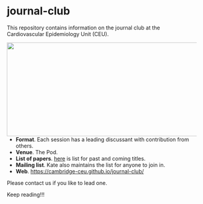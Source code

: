 # journal-club

This repository contains information on the journal club at the Cardiovascular Epidemiology Unit (CEU).

<img src="http://phdcomics.com/comics/archive/phd011108s.gif" width="560" height="250" align="right">

* **Format**. Each session has a leading discussant with contribution from others.
* **Venue**. The Pod.
* **List of papers**. [here](list-of-papers.md) is list for past and coming titles.
* **Mailing list**. Kate also maintains the list for anyone to join in.
* **Web**. https://cambridge-ceu.github.io/journal-club/

Please contact us if you like to lead one.

Keep reading!!!
